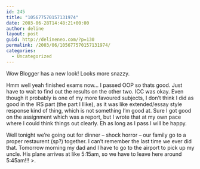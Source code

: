 ```yaml
---
id: 245
title: "105677570157131974"
date: 2003-06-28T14:48:21+00:00
author: deline
layout: post
guid: http://delineneo.com/?p=130
permalink: /2003/06/105677570157131974/
categories:
  - Uncategorized
---
```

Wow Blogger has a new look! Looks more snazzy.
  
Hmm well yeah finished exams now&#8230; I passed OOP so thats good. Just have to wait to find out the results on the other two. ICC was okay. Even though it probably is one of my more favoured subjects, I don&#8217;t think I did as good in the IRS part (the part I llike), as it was like extended/essay style response kind of thing, which is not something I&#8217;m good at. Sure I got good on the assignment which was a report, but I wrote that at my own pace where I could think things out clearly. Eh as long as I pass I will be happy.

Well tonight we&#8217;re going out for dinner &#8211; shock horror &#8211; our family go to a proper restaurent (sp?) together. I can&#8217;t remember the last time we ever did that. Tomorrow morning my dad and I have to go to the airport to pick up my uncle. His plane arrives at like 5:15am, so we have to leave here around 5:45am!!! >.